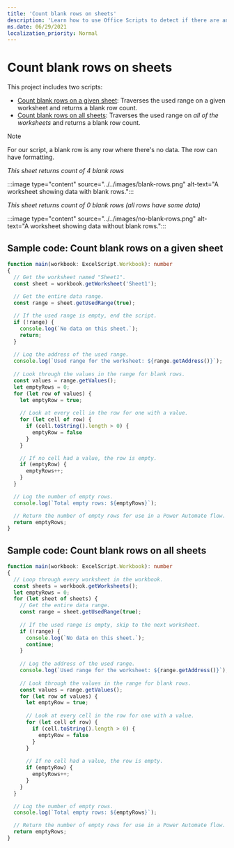 ```yaml
---
title: 'Count blank rows on sheets'
description: 'Learn how to use Office Scripts to detect if there are any blank rows instead of data in worksheets and then report the blank row count to be used in a Power Automate flow.'
ms.date: 06/29/2021
localization_priority: Normal
---
```


# Count blank rows on sheets

This project includes two scripts:

* [Count blank rows on a given sheet](#sample-code-count-blank-rows-on-a-given-sheet): Traverses the used range on a given worksheet and returns a blank row count.
* [Count blank rows on all sheets](#sample-code-count-blank-rows-on-all-sheets): Traverses the used range on _all of the worksheets_ and returns a blank row count.

> [!NOTE]
> For our script, a blank row is any row where there's no data. The row can have formatting.

_This sheet returns count of 4 blank rows_

:::image type="content" source="../../images/blank-rows.png" alt-text="A worksheet showing data with blank rows.":::

_This sheet returns count of 0 blank rows (all rows have some data)_

:::image type="content" source="../../images/no-blank-rows.png" alt-text="A worksheet showing data without blank rows.":::

## Sample code: Count blank rows on a given sheet

```TypeScript
function main(workbook: ExcelScript.Workbook): number
{
  // Get the worksheet named "Sheet1".
  const sheet = workbook.getWorksheet('Sheet1'); 
  
  // Get the entire data range.
  const range = sheet.getUsedRange(true);

  // If the used range is empty, end the script.
  if (!range) {
    console.log(`No data on this sheet.`);
    return;
  }
  
  // Log the address of the used range.
  console.log(`Used range for the worksheet: ${range.getAddress()}`);
    
  // Look through the values in the range for blank rows.
  const values = range.getValues();
  let emptyRows = 0;
  for (let row of values) {
    let emptyRow = true;
    
    // Look at every cell in the row for one with a value.
    for (let cell of row) {
      if (cell.toString().length > 0) {
        emptyRow = false
      }
    }

    // If no cell had a value, the row is empty.
    if (emptyRow) {
      emptyRows++;
    }
  }

  // Log the number of empty rows.
  console.log(`Total empty rows: ${emptyRows}`);

  // Return the number of empty rows for use in a Power Automate flow.
  return emptyRows;
}
```

## Sample code: Count blank rows on all sheets

```TypeScript
function main(workbook: ExcelScript.Workbook): number
{
  // Loop through every worksheet in the workbook.
  const sheets = workbook.getWorksheets();
  let emptyRows = 0;
  for (let sheet of sheets) {     
    // Get the entire data range.
    const range = sheet.getUsedRange(true);
  
    // If the used range is empty, skip to the next worksheet.
    if (!range) {
      console.log(`No data on this sheet.`);
      continue;
    }
    
    // Log the address of the used range.
    console.log(`Used range for the worksheet: ${range.getAddress()}`);
      
    // Look through the values in the range for blank rows.
    const values = range.getValues();
    for (let row of values) {
      let emptyRow = true;
      
      // Look at every cell in the row for one with a value.
      for (let cell of row) {
        if (cell.toString().length > 0) {
          emptyRow = false
        }
      }
  
      // If no cell had a value, the row is empty.
      if (emptyRow) {
        emptyRows++;
      }
    }
  }

  // Log the number of empty rows.
  console.log(`Total empty rows: ${emptyRows}`);

  // Return the number of empty rows for use in a Power Automate flow.
  return emptyRows;
}
```
